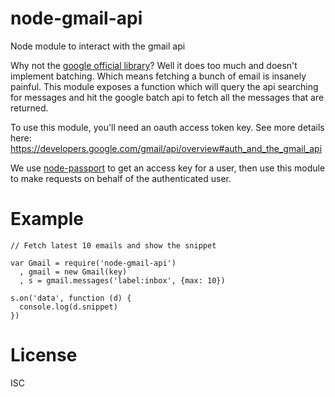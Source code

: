 node-gmail-api
==============

Node module to interact with the gmail api

Why not the [google official library](https://github.com/google/google-api-nodejs-client)? Well it does too much and doesn't implement batching.
Which means fetching a bunch of email is insanely painful. This module exposes a function which will query the api searching for messages and hit the google
batch api to fetch all the messages that are returned.

To use this module, you'll need an oauth access token key. See more details here: https://developers.google.com/gmail/api/overview#auth_and_the_gmail_api

We use [node-passport](https://github.com/jaredhanson/passport-google) to get an access key for a user, then use this module to make requests on behalf of the authenticated user.

Example
=======

```
// Fetch latest 10 emails and show the snippet

var Gmail = require('node-gmail-api')
  , gmail = new Gmail(key)
  , s = gmail.messages('label:inbox', {max: 10})

s.on('data', function (d) {
  console.log(d.snippet)
})
```

License
=======
ISC
